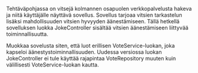 Tehtäväpohjassa on vitsejä kolmannen osapuolen verkkopalvelusta hakeva ja niitä käyttäjälle näyttävä sovellus. Sovellus tarjoaa vitsien tarkastelun 
lisäksi mahdollisuuden vitsien hyvyyden äänestämiseen. Tällä hetkellä sovelluksen luokka JokeController sisältää vitsien äänestämiseen liittyvää 
toiminnallisuutta.

Muokkaa sovelusta siten, että luot erillisen VoteService-luokan, joka kapseloi äänestystoiminnallisuuden. Uudessa versiossa luokan JokeController ei tule 
käyttää rajapintaa VoteRepository muuten kuin välillisesti VoteService-luokan kautta.
